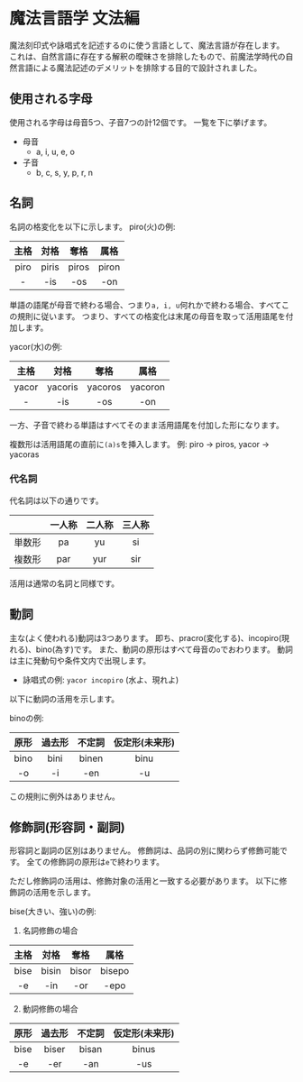 # 魔法言語学 文法編
魔法刻印式や詠唱式を記述するのに使う言語として、魔法言語が存在します。
これは、自然言語に存在する解釈の曖昧さを排除したもので、前魔法学時代の自然言語による魔法記述のデメリットを排除する目的で設計されました。

## 使用される字母
使用される字母は母音5つ、子音7つの計12個です。
一覧を下に挙げます。

* 母音
  * a, i, u, e, o
* 子音
  * b, c, s, y, p, r, n

## 名詞
名詞の格変化を以下に示します。
piro(火)の例:

|主格|対格|奪格|属格|
|:-:|:-:|:-:|:-:|
|piro|piris|piros|piron|
|-|-is|-os|-on|

単語の語尾が母音で終わる場合、つまり`a, i, u`何れかで終わる場合、すべてこの規則に従います。
つまり、すべての格変化は末尾の母音を取って活用語尾を付加します。

yacor(水)の例:

|主格|対格|奪格|属格|
|:-:|:-:|:-:|:-:|
|yacor|yacoris|yacoros|yacoron|
|-|-is|-os|-on|

一方、子音で終わる単語はすべてそのまま活用語尾を付加した形になります。

複数形は活用語尾の直前に`(a)s`を挿入します。
例: piro -> piros, yacor -> yacoras

### 代名詞
代名詞は以下の通りです。

||一人称|二人称|三人称|
|:-:|:-:|:-:|:-:|
|単数形|pa|yu|si|
|複数形|par|yur|sir|

活用は通常の名詞と同様です。

## 動詞
主な(よく使われる)動詞は3つあります。
即ち、pracro(変化する)、incopiro(現れる)、bino(為す)です。
また、動詞の原形はすべて母音の`o`でおわります。
動詞は主に発動句や条件文内で出現します。

* 詠唱式の例: `yacor incopiro` (水よ、現れよ)

以下に動詞の活用を示します。

binoの例:

|原形|過去形|不定詞|仮定形(未来形)|
|:-:|:-:|:-:|:-:|
|bino|bini|binen|binu|
|-o|-i|-en|-u|

この規則に例外はありません。

## 修飾詞(形容詞・副詞)
形容詞と副詞の区別はありません。
修飾詞は、品詞の別に関わらず修飾可能です。
全ての修飾詞の原形は`e`で終わります。

ただし修飾詞の活用は、修飾対象の活用と一致する必要があります。
以下に修飾詞の活用を示します。

bise(大きい、強い)の例:

1. 名詞修飾の場合

  |主格|対格|奪格|属格|
  |:-:|:-:|:-:|:-:|
  |bise|bisin|bisor|bisepo|
  |-e|-in|-or|-epo|

2. 動詞修飾の場合

  |原形|過去形|不定詞|仮定形(未来形)|
  |:-:|:-:|:-:|:-:|
  |bise|biser|bisan|binus|
  |-e|-er|-an|-us|
